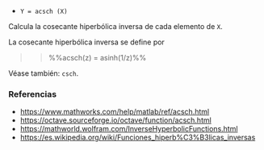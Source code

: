 - `Y = acsch (X)`

Calcula la cosecante hiperbólica inversa de cada elemento de `X`.

La cosecante hiperbólica inversa se define por

> > %%acsch(z) = asinh(1/z)%%

Véase también: `csch`.

### Referencias

- https://www.mathworks.com/help/matlab/ref/acsch.html
- https://octave.sourceforge.io/octave/function/acsch.html
- https://mathworld.wolfram.com/InverseHyperbolicFunctions.html
- https://es.wikipedia.org/wiki/Funciones_hiperb%C3%B3licas_inversas
